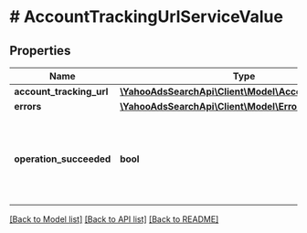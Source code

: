# # AccountTrackingUrlServiceValue

## Properties

Name | Type | Description | Notes
------------ | ------------- | ------------- | -------------
**account_tracking_url** | [**\YahooAdsSearchApi\Client\Model\AccountTrackingUrl**](AccountTrackingUrl.md) |  | [optional] 
**errors** | [**\YahooAdsSearchApi\Client\Model\Error[]**](Error.md) |  | [optional] 
**operation_succeeded** | **bool** | &lt;ja&gt;処理結果を表示します。&lt;/ja&gt;&lt;br&gt;&lt;en&gt;Displays process result.&lt;/en&gt; | [optional] 

[[Back to Model list]](../../README.md#documentation-for-models) [[Back to API list]](../../README.md#documentation-for-api-endpoints) [[Back to README]](../../README.md)



